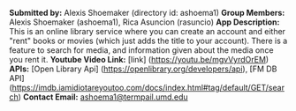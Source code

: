 **Submitted by:** Alexis Shoemaker (directory id: ashoema1)
**Group Members:** Alexis Shoemaker (ashoema1), Rica Asuncion (rasuncio) 
**App Description:** This is an online library service where you can create an account and either "rent" books or movies (which just adds the title to your account). There is a feature to search for media, and information given about the media once you rent it.
**Youtube Video Link:**  [link] (https://youtu.be/mgvVyrdOrEM)
**APIs:** [Open Library Api] (https://openlibrary.org/developers/api), [FM DB API] (https://imdb.iamidiotareyoutoo.com/docs/index.html#tag/default/GET/search)
**Contact Email:** ashoema1@termpail.umd.edu